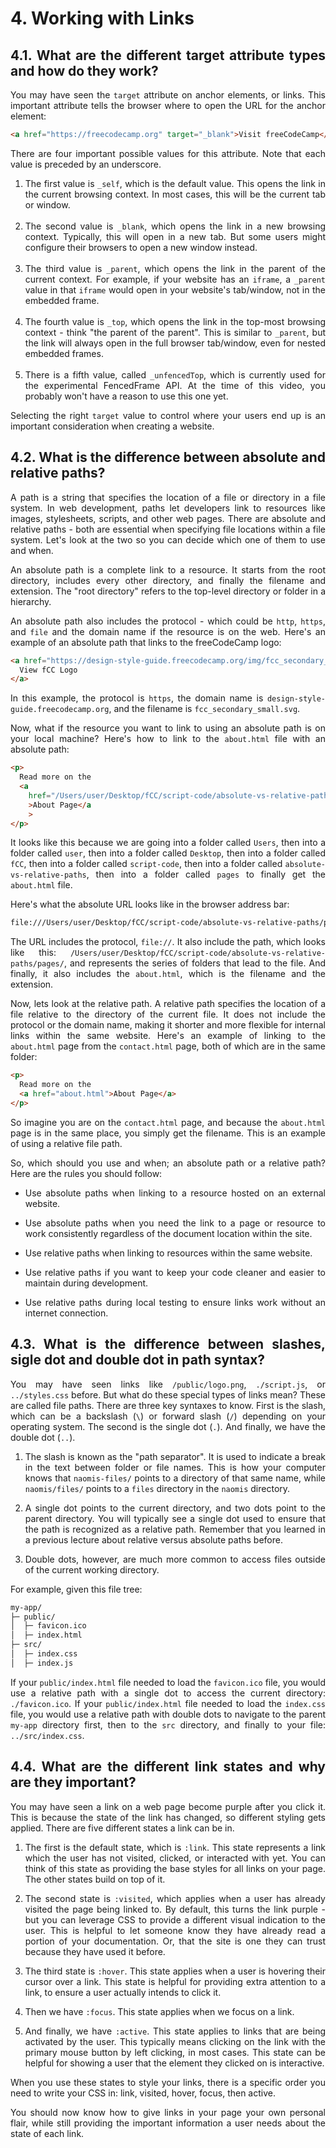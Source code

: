 <div style="text-align: justify">

# 4. Working with Links

## 4.1. What are the different target attribute types and how do they work?

You may have seen the <code>target</code> attribute on anchor elements, or links. This important attribute tells the browser where to open the URL for the anchor element:


```html
<a href="https://freecodecamp.org" target="_blank">Visit freeCodeCamp</a>
```

There are four important possible values for this attribute. Note that each value is preceded by an underscore.

1. The first value is <code>_self</code>, which is the default value. This opens the link in the current browsing context. In most cases, this will be the current tab or window.<br><br>
2. The second value is <code>_blank</code>, which opens the link in a new browsing context. Typically, this will open in a new tab. But some users might configure their browsers to open a new window instead.<br><br>
3. The third value is <code>_parent</code>, which opens the link in the parent of the current context. For example, if your website has an <code>iframe</code>, a <code>_parent</code> value in that <code>iframe</code> would open in your website's tab/window, not in the embedded frame.<br><br>
4. The fourth value is <code>_top</code>, which opens the link in the top-most browsing context - think "the parent of the parent". This is similar to <code>_parent</code>, but the link will always open in the full browser tab/window, even for nested embedded frames.<br><br>
5. There is a fifth value, called <code>_unfencedTop</code>, which is currently used for the experimental FencedFrame API. At the time of this video, you probably won't have a reason to use this one yet.

Selecting the right <code>target</code> value to control where your users end up is an important consideration when creating a website.

## 4.2. What is the difference between absolute and relative paths?

A path is a string that specifies the location of a file or directory in a file system. In web development, paths let developers link to resources like images, stylesheets, scripts, and other web pages. There are absolute and relative paths - both are essential when specifying file locations within a file system. Let's look at the two so you can decide which one of them to use and when.

An absolute path is a complete link to a resource. It starts from the root directory, includes every other directory, and finally the filename and extension. The "root directory" refers to the top-level directory or folder in a hierarchy.

An absolute path also includes the protocol - which could be <code>http</code>, <code>https</code>, and <code>file</code> and the domain name if the resource is on the web. Here's an example of an absolute path that links to the freeCodeCamp logo:


```html
<a href="https://design-style-guide.freecodecamp.org/img/fcc_secondary_small.svg">
  View fCC Logo
</a>
```

In this example, the protocol is <code>https</code>, the domain name is <code>design-style-guide.freecodecamp.org</code>, and the filename is <code>fcc_secondary_small.svg</code>.

Now, what if the resource you want to link to using an absolute path is on your local machine? Here's how to link to the <code>about.html</code> file with an absolute path:


```html
<p>
  Read more on the
  <a
    href="/Users/user/Desktop/fCC/script-code/absolute-vs-relative-paths/pages/about.html"
    >About Page</a
    >
</p>
```

It looks like this because we are going into a folder called <code>Users</code>, then into a folder called <code>user</code>, then into a folder called <code>Desktop</code>, then into a folder called <code>fCC</code>, then into a folder called <code>script-code</code>, then into a folder called <code>absolute-vs-relative-paths</code>, then into a folder called <code>pages</code> to finally get the <code>about.html</code> file.

Here's what the absolute URL looks like in the browser address bar:


```txt
file:///Users/user/Desktop/fCC/script-code/absolute-vs-relative-paths/pages/about.html
```

The URL includes the protocol, <code>file://</code>. It also include the path, which looks like this: <code>/Users/user/Desktop/fCC/script-code/absolute-vs-relative-paths/pages/</code>, and represents the series of folders that lead to the file. And finally, it also includes the <code>about.html</code>, which is the filename and the extension.

Now, lets look at the relative path. A relative path specifies the location of a file relative to the directory of the current file. It does not include the protocol or the domain name, making it shorter and more flexible for internal links within the same website. Here's an example of linking to the <code>about.html</code> page from the <code>contact.html</code> page, both of which are in the same folder:


```html
<p>
  Read more on the
  <a href="about.html">About Page</a>
</p>
```

So imagine you are on the <code>contact.html</code> page, and because the <code>about.html</code> page is in the same place, you simply get the filename. This is an example of using a relative file path.

So, which should you use and when; an absolute path or a relative path? Here are the rules you should follow:

- Use absolute paths when linking to a resource hosted on an external website.

- Use absolute paths when you need the link to a page or resource to work consistently regardless of the document location within the site.

- Use relative paths when linking to resources within the same website.

- Use relative paths if you want to keep your code cleaner and easier to maintain during development.

- Use relative paths during local testing to ensure links work without an internet connection.

## 4.3. What is the difference between slashes, sigle dot and double dot in path syntax?

You may have seen links like <code>/public/logo.png</code>, <code>./script.js</code>, or <code>../styles.css</code> before. But what do these special types of links mean? These are called file paths. There are three key syntaxes to know. First is the slash, which can be a backslash (<code>&#92;</code>) or forward slash (<code>&#47;</code>) depending on your operating system. The second is the single dot (<code>.</code>). And finally, we have the double dot (<code>..</code>).

1. The slash is known as the "path separator". It is used to indicate a break in the text between folder or file names. This is how your computer knows that <code>naomis-files/</code> points to a directory of that same name, while <code>naomis/files/</code> points to a <code>files</code> directory in the <code>naomis</code> directory.

2. A single dot points to the current directory, and two dots point to the parent directory. You will typically see a single dot used to ensure that the path is recognized as a relative path. Remember that you learned in a previous lecture about relative versus absolute paths before.

3. Double dots, however, are much more common to access files outside of the current working directory.

For example, given this file tree:


```txt
my-app/
├─ public/
│  ├─ favicon.ico
│  ├─ index.html
├─ src/
│  ├─ index.css
│  ├─ index.js
```

If your <code>public/index.html</code> file needed to load the <code>favicon.ico</code> file, you would use a relative path with a single dot to access the current directory: <code>./favicon.ico</code>. If your <code>public/index.html</code> file needed to load the <code>index.css</code> file, you would use a relative path with double dots to navigate to the parent <code>my-app</code> directory first, then to the <code>src</code> directory, and finally to your file: <code>../src/index.css</code>.

## 4.4. What are the different link states and why are they important?

You may have seen a link on a web page become purple after you click it. This is because the state of the link has changed, so different styling gets applied. There are five different states a link can be in.

1. The first is the default state, which is <code>:link</code>. This state represents a link which the user has not visited, clicked, or interacted with yet. You can think of this state as providing the base styles for all links on your page. The other states build on top of it.

2. The second state is <code>:visited</code>, which applies when a user has already visited the page being linked to. By default, this turns the link purple - but you can leverage CSS to provide a different visual indication to the user. This is helpful to let someone know they have already read a portion of your documentation. Or, that the site is one they can trust because they have used it before.

3. The third state is <code>:hover</code>. This state applies when a user is hovering their cursor over a link. This state is helpful for providing extra attention to a link, to ensure a user actually intends to click it.

4. Then we have <code>:focus</code>. This state applies when we focus on a link.

5. And finally, we have <code>:active</code>. This state applies to links that are being activated by the user. This typically means clicking on the link with the primary mouse button by left clicking, in most cases. This state can be helpful for showing a user that the element they clicked on is interactive.

When you use these states to style your links, there is a specific order you need to write your CSS in: link, visited, hover, focus, then active.

You should now know how to give links in your page your own personal flair, while still providing the important information a user needs about the state of each link.

</div>